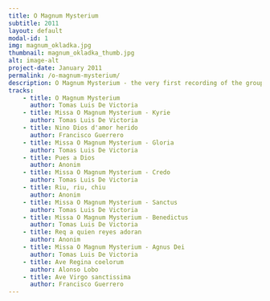 ```yaml
---
title: O Magnum Mysterium
subtitle: 2011
layout: default
modal-id: 1
img: magnum_okladka.jpg
thumbnail: magnum_okladka_thumb.jpg
alt: image-alt
project-date: January 2011
permalink: /o-magnum-mysterium/
description: O Magnum Mysterium - the very first recording of the group is devoted to great Spanish composers, Tomas Luis de Victoria, Francisco Guerrero and his apprentice Alonso Lobo. Album includes composition used during Christmas time. Recording was nominated to Fryderyk, annual priza in Polish music, awarded by Phonographic Academy consisting of nearly artists, journalists and music industry professionals.
tracks:
    - title: O Magnum Mysterium
      author: Tomas Luis De Victoria
    - title: Missa O Magnum Mysterium - Kyrie
      author: Tomas Luis De Victoria
    - title: Nino Dios d'amor herido
      author: Francisco Guerrero
    - title: Missa O Magnum Mysterium - Gloria
      author: Tomas Luis De Victoria
    - title: Pues a Dios
      author: Anonim  
    - title: Missa O Magnum Mysterium - Credo
      author: Tomas Luis De Victoria
    - title: Riu, riu, chiu
      author: Anonim
    - title: Missa O Magnum Mysterium - Sanctus
      author: Tomas Luis De Victoria
    - title: Missa O Magnum Mysterium - Benedictus
      author: Tomas Luis De Victoria
    - title: Req a quien reyes adoran
      author: Anonim
    - title: Missa O Magnum Mysterium - Agnus Dei
      author: Tomas Luis De Victoria
    - title: Ave Regina coelorum
      author: Alonso Lobo
    - title: Ave Virgo sanctissima
      author: Francisco Guerrero
---
```

